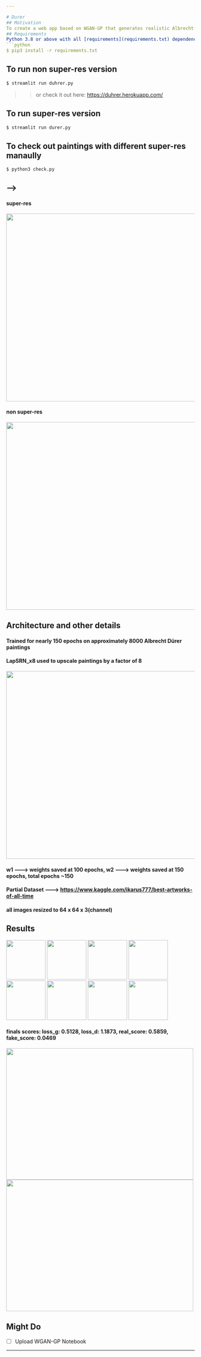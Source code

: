 ```yaml
---

# Durer
## Motivation
To create a web app based on WGAN-GP that generates realistic Albrecht Dürer paintings
## Requirements
Python 3.8 or above with all [requirements](requirements.txt) dependencies installed. To install run:
```python
$ pip3 install -r requirements.txt
```
## To run non super-res version
```python
$ streamlit run duhrer.py
```
>>or check it out here: https://duhrer.herokuapp.com/
## To run super-res version
```python
$ streamlit run durer.py
```
## To check out paintings with different super-res manaully
```python
$ python3 check.py
```


## -->

#### super-res
<img src="https://user-images.githubusercontent.com/52780573/110626302-90561380-81c6-11eb-9313-8315c1c1d21c.png" data-canonical-src="" width="900" height="500" />

#### non super-res

<img src="https://user-images.githubusercontent.com/52780573/110474334-8ddfb500-8105-11eb-96d7-47cb97f820c9.png" data-canonical-src="" width="900" height="500" />

## Architecture and other details

#### Trained for nearly 150 epochs on approximately 8000 Albrecht Dürer paintings

#### LapSRN_x8 used to upscale paintings by a factor of 8

<img src="https://user-images.githubusercontent.com/52780573/110354770-8a452300-805e-11eb-817c-3045e33b536a.gif" data-canonical-src="" width="900" height="500" />


#### w1 ---> weights saved at 100 epochs, w2 ---> weights saved at 150 epochs, total epochs ~150


#### Partial Dataset ---> https://www.kaggle.com/ikarus777/best-artworks-of-all-time

#### all images resized to 64 x 64 x 3(channel)

## Results


<div>
    <img src="https://user-images.githubusercontent.com/52780573/110626755-212cef00-81c7-11eb-82be-06572a149605.png" width="105" height="105"/>
    <img src="https://user-images.githubusercontent.com/52780573/110626757-22f6b280-81c7-11eb-9b85-931a95c36ccb.png" width="105" height="105"/>
    <img src="https://user-images.githubusercontent.com/52780573/110626762-238f4900-81c7-11eb-9b6b-73cd42601306.png" width="105" height="105"/>
    <img src="https://user-images.githubusercontent.com/52780573/110626764-2427df80-81c7-11eb-9dc4-fbc63dd8740d.png" width="105" height="105"/>
    <img src="https://user-images.githubusercontent.com/52780573/110626768-24c07600-81c7-11eb-9f5f-6bbd7bc7bdac.jpeg" width="105" height="105"/>
    <img src="https://user-images.githubusercontent.com/52780573/110626769-24c07600-81c7-11eb-959a-bcf5d5eb70cc.png" width="105" height="105"/>
    <img src="https://user-images.githubusercontent.com/52780573/110627447-ff803780-81c7-11eb-97ab-c0f642509f4d.png" width="105" height="105"/>
    <img src="https://user-images.githubusercontent.com/52780573/110627568-28083180-81c8-11eb-9f77-5797f07fd4c8.png" width="105" height="105"/>
   
</div>

#### finals scores: loss_g: 0.5128, loss_d: 1.1873, real_score: 0.5859, fake_score: 0.0469

<img src="https://user-images.githubusercontent.com/52780573/110355252-07709800-805f-11eb-8816-7e07103fad94.png" data-canonical-src="" width="500" height="350" />


<img src="https://user-images.githubusercontent.com/52780573/110355448-3f77db00-805f-11eb-80d1-d853d1e4140a.png" data-canonical-src="" width="500" height="350" />



## Might Do
- [ ] Upload WGAN-GP Notebook




---
```

